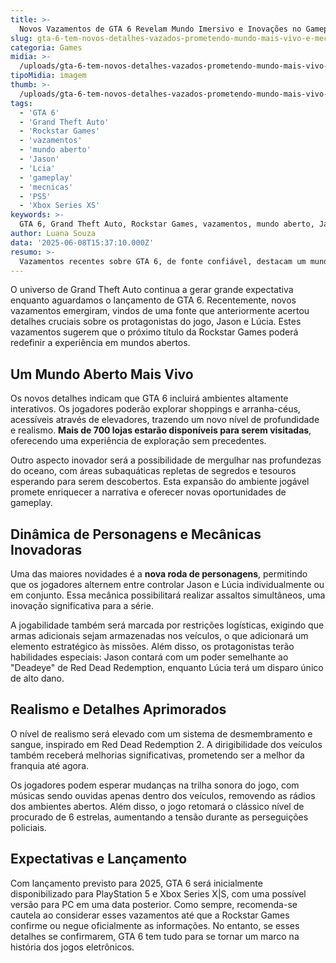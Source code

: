 ```yaml
---
title: >-
  Novos Vazamentos de GTA 6 Revelam Mundo Imersivo e Inovações no Gameplay
slug: gta-6-tem-novos-detalhes-vazados-prometendo-mundo-mais-vivo-e-mecanicas-realistas
categoria: Games
midia: >-
  /uploads/gta-6-tem-novos-detalhes-vazados-prometendo-mundo-mais-vivo-e-mecanicas-realistas-thumb.jpg
tipoMidia: imagem
thumb: >-
  /uploads/gta-6-tem-novos-detalhes-vazados-prometendo-mundo-mais-vivo-e-mecanicas-realistas-thumb.jpg
tags:
  - 'GTA 6'
  - 'Grand Theft Auto'
  - 'Rockstar Games'
  - 'vazamentos'
  - 'mundo aberto'
  - 'Jason'
  - 'Lcia'
  - 'gameplay'
  - 'mecnicas'
  - 'PS5'
  - 'Xbox Series XS'
keywords: >-
  GTA 6, Grand Theft Auto, Rockstar Games, vazamentos, mundo aberto, Jason, Lúcia, gameplay, mecânicas, PS5, Xbox Series X|S
author: Luana Souza
data: '2025-06-08T15:37:10.000Z'
resumo: >-
  Vazamentos recentes sobre GTA 6, de fonte confiável, destacam um mundo aberto revolucionário com shoppings exploráveis e mudanças na dinâmica dos personagens. O jogo promete um nível de realismo inédito na franquia.
---
```


O universo de Grand Theft Auto continua a gerar grande expectativa enquanto aguardamos o lançamento de GTA 6. Recentemente, novos vazamentos emergiram, vindos de uma fonte que anteriormente acertou detalhes cruciais sobre os protagonistas do jogo, Jason e Lúcia. Estes vazamentos sugerem que o próximo título da Rockstar Games poderá redefinir a experiência em mundos abertos.

## Um Mundo Aberto Mais Vivo

Os novos detalhes indicam que GTA 6 incluirá ambientes altamente interativos. Os jogadores poderão explorar shoppings e arranha-céus, acessíveis através de elevadores, trazendo um novo nível de profundidade e realismo. **Mais de 700 lojas estarão disponíveis para serem visitadas**, oferecendo uma experiência de exploração sem precedentes.

Outro aspecto inovador será a possibilidade de mergulhar nas profundezas do oceano, com áreas subaquáticas repletas de segredos e tesouros esperando para serem descobertos. Esta expansão do ambiente jogável promete enriquecer a narrativa e oferecer novas oportunidades de gameplay.

## Dinâmica de Personagens e Mecânicas Inovadoras

Uma das maiores novidades é a **nova roda de personagens**, permitindo que os jogadores alternem entre controlar Jason e Lúcia individualmente ou em conjunto. Essa mecânica possibilitará realizar assaltos simultâneos, uma inovação significativa para a série.

A jogabilidade também será marcada por restrições logísticas, exigindo que armas adicionais sejam armazenadas nos veículos, o que adicionará um elemento estratégico às missões. Além disso, os protagonistas terão habilidades especiais: Jason contará com um poder semelhante ao "Deadeye" de Red Dead Redemption, enquanto Lúcia terá um disparo único de alto dano.

## Realismo e Detalhes Aprimorados

O nível de realismo será elevado com um sistema de desmembramento e sangue, inspirado em Red Dead Redemption 2. A dirigibilidade dos veículos também receberá melhorias significativas, prometendo ser a melhor da franquia até agora.

Os jogadores podem esperar mudanças na trilha sonora do jogo, com músicas sendo ouvidas apenas dentro dos veículos, removendo as rádios dos ambientes abertos. Além disso, o jogo retomará o clássico nível de procurado de 6 estrelas, aumentando a tensão durante as perseguições policiais.

## Expectativas e Lançamento

Com lançamento previsto para 2025, GTA 6 será inicialmente disponibilizado para PlayStation 5 e Xbox Series X|S, com uma possível versão para PC em uma data posterior. Como sempre, recomenda-se cautela ao considerar esses vazamentos até que a Rockstar Games confirme ou negue oficialmente as informações. No entanto, se esses detalhes se confirmarem, GTA 6 tem tudo para se tornar um marco na história dos jogos eletrônicos.